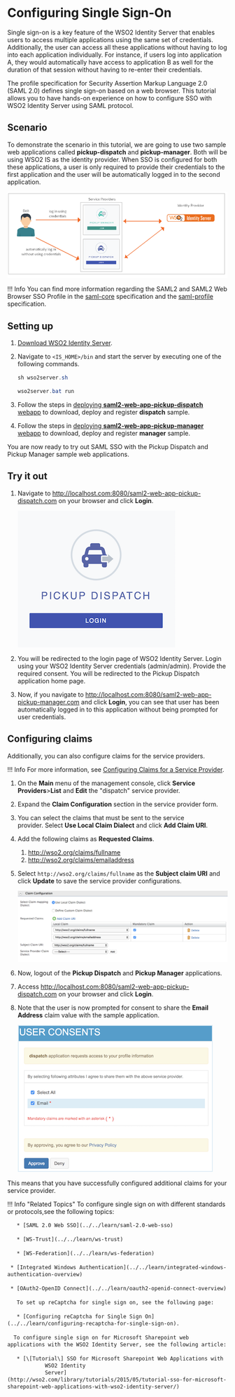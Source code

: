 # Configuring Single Sign-On

Single sign-on is a key feature of the WSO2 Identity Server that enables
users to access multiple applications using the same set of credentials.
Additionally, the user can access all these applications without having
to log into each application individually. For instance, if users log
into application A, they would automatically have access to application
B as well for the duration of that session without having to re-enter
their credentials.

The profile specification for Security Assertion Markup Language 2.0
(SAML 2.0) defines single sign-on based on a web browser. This tutorial allows you to have hands-on experience on how to configure SSO with WSO2 Identity Server using SAML protocol. 

## Scenario

To demonstrate the scenario in this tutorial, we are going to use two sample web applications called **pickup-dispatch** and **pickup-manager**. Both will be using WSO2 IS as the identity provider. When SSO is configured for both these applications, a user is only required to provide their credentials to the first application and the user will be automatically logged in to the second application.

![saml-sso-scenario](../assets/img/tutorials/saml-sso-scenario-diagram.png)

!!! Info
	  You can find more information regarding the SAML2 and SAML2 Web Browser
	  SSO Profile in the
	  [saml-core](https://docs.oasis-open.org/security/saml/v2.0/saml-core-2.0-os.pdf)
	  specification and the
	  [saml-profile](https://docs.oasis-open.org/security/saml/v2.0/saml-profiles-2.0-os.pdf)
	  specification.

## Setting up

1. [Download WSO2 Identity Server](https://wso2.com/identity-and-access-management/).
2. Navigate to `<IS_HOME>/bin` and start the server by executing one of the following commands.

    ``` java tab="Linux"
    sh wso2server.sh
    ```

    ``` java tab="Windows"
    wso2server.bat run
    ```
    
3. Follow the steps in
   [deploying **saml2-web-app-pickup-dispatch** webapp](../../learn/deploying-the-sample-app/#deploying-the-saml2-web-app-pickup-dispatch-webapp)
   to download, deploy and register **dispatch** sample.
   
4. Follow the steps in
   [deploying **saml2-web-app-pickup-manager** webapp](../../learn/deploying-the-sample-app/#deploying-the-saml2-web-app-pickup-manager-webapp)
   to download, deploy and register **manager** sample.



You are now ready to try out SAML SSO with the Pickup Dispatch and
Pickup Manager sample web applications.

## Try it out

1. Navigate to <http://localhost.com:8080/saml2-web-app-pickup-dispatch.com> on your browser and click **Login**.

    ![dispatch-login](../assets/img/tutorials/dispatch-login.png)

2. You will be redirected to the login page of WSO2 Identity Server. Login using your WSO2 Identity Server credentials (admin/admin). Provide the required consent.
You will be redirected to the Pickup Dispatch application home page.

3. Now, if you navigate to <http://localhost.com:8080/saml2-web-app-pickup-manager.com> and click **Login**, you can see that user has been automatically logged in to this application without being prompted for user credentials.

## Configuring claims

Additionally, you can also configure claims for the service providers.

!!! Info
        For more information, see
        [Configuring Claims for a Service
        Provider](../../learn/configuring-claims-for-a-service-provider).

1. On the **Main** menu of the management console, click **Service Providers**>**List** and **Edit** the "dispatch" service provider.
2. Expand the **Claim Configuration** section in the service provider form.
3. You can select the claims that must be sent to the service provider. Select **Use Local Claim Dialect** and click **Add Claim URI**.
4. Add the following claims as **Requested Claims**. 
	1. http://wso2.org/claims/fullname
	2. http://wso2.org/claims/emailaddress
5. Select `http://wso2.org/claims/fullname` as the **Subject claim URI** and click **Update** to save the service provider configurations. 

    ![dispatch-configure-claims](../assets/img/tutorials/dispatch-configure-claims.png)

6. Now, logout of the **Pickup Dispatch** and **Pickup Manager** applications.
7. Access <http://localhost.com:8080/saml2-web-app-pickup-dispatch.com> on your browser and click **Login**.
8. Note that the user is now prompted for consent to share the **Email Address** claim value with the sample application.  

    ![dispatch-email-consent](../assets/img/tutorials/dispatch-email-consent.png)

This means that you have successfully configured additional claims for your service provider.


!!! Info "Related Topics"
	   To configure single sign on with different standards or protocols,see the following topics:

	   * [SAML 2.0 Web SSO](../../learn/saml-2.0-web-sso)

	   * [WS-Trust](../../learn/ws-trust)

	   * [WS-Federation](../../learn/ws-federation)

     * [Integrated Windows Authentication](../../learn/integrated-windows-authentication-overview)

     * [OAuth2-OpenID Connect](../../learn/oauth2-openid-connect-overview)
	  
	   To set up reCaptcha for single sign on, see the following page:

	   * [Configuring reCaptcha for Single Sign On](../../learn/configuring-recaptcha-for-single-sign-on).

	  To configure single sign on for Microsoft Sharepoint web applications with the WSO2 Identity Server, see the following article:

	   * [\[Tutorial\] SSO for Microsoft Sharepoint Web Applications with
		        WSO2 Identity
		        Server](http://wso2.com/library/tutorials/2015/05/tutorial-sso-for-microsoft-sharepoint-web-applications-with-wso2-identity-server/)
